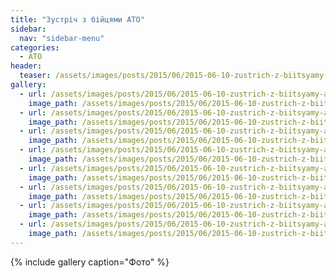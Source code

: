 ```yaml
---
title: "Зустріч з бійцями АТО"
sidebar:
  nav: "sidebar-menu"
categories:
  - ATO
header:
  teaser: /assets/images/posts/2015/06/2015-06-10-zustrich-z-biitsyamy-ato/zustrich-0.jpg
gallery:
  - url: /assets/images/posts/2015/06/2015-06-10-zustrich-z-biitsyamy-ato/zustrich-0.jpg
    image_path: /assets/images/posts/2015/06/2015-06-10-zustrich-z-biitsyamy-ato/zustrich-0.jpg
  - url: /assets/images/posts/2015/06/2015-06-10-zustrich-z-biitsyamy-ato/zustrich-1.jpg
    image_path: /assets/images/posts/2015/06/2015-06-10-zustrich-z-biitsyamy-ato/zustrich-1.jpg
  - url: /assets/images/posts/2015/06/2015-06-10-zustrich-z-biitsyamy-ato/zustrich-2.jpg
    image_path: /assets/images/posts/2015/06/2015-06-10-zustrich-z-biitsyamy-ato/zustrich-2.jpg
  - url: /assets/images/posts/2015/06/2015-06-10-zustrich-z-biitsyamy-ato/zustrich-3.jpg
    image_path: /assets/images/posts/2015/06/2015-06-10-zustrich-z-biitsyamy-ato/zustrich-3.jpg
  - url: /assets/images/posts/2015/06/2015-06-10-zustrich-z-biitsyamy-ato/zustrich-4.jpg
    image_path: /assets/images/posts/2015/06/2015-06-10-zustrich-z-biitsyamy-ato/zustrich-4.jpg
  - url: /assets/images/posts/2015/06/2015-06-10-zustrich-z-biitsyamy-ato/zustrich-5.jpg
    image_path: /assets/images/posts/2015/06/2015-06-10-zustrich-z-biitsyamy-ato/zustrich-5.jpg
  - url: /assets/images/posts/2015/06/2015-06-10-zustrich-z-biitsyamy-ato/zustrich-6.jpg
    image_path: /assets/images/posts/2015/06/2015-06-10-zustrich-z-biitsyamy-ato/zustrich-6.jpg
  - url: /assets/images/posts/2015/06/2015-06-10-zustrich-z-biitsyamy-ato/zustrich-7.jpg
    image_path: /assets/images/posts/2015/06/2015-06-10-zustrich-z-biitsyamy-ato/zustrich-7.jpg
---
```


{% include gallery caption="Фото" %}
